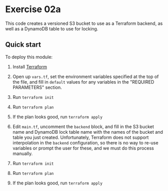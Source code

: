# Exercise 02a

This code creates a versioned S3 bucket to use as a Terraform backend, as well as a DynamoDB table to use for locking.




## Quick start


To deploy this module:

1. Install [Terraform](https://www.terraform.io/)

1. Open up `vars.tf`, set the environment variables specified at the top of the file, and fill in `default` values for 
   any variables in the "REQUIRED PARAMETERS" section.

1. Run `terraform init`

1. Run `terraform plan`

1. If the plan looks good, run `terraform apply`
  
1. Edit `main.tf`, uncomment the `backend` block, and fill in the S3 bucket name and DynamoDB lock table name with the 
   names of the bucket and table you just created. Unfortunately, Terraform does not support interpolation in the
   `backend` configuration, so there is no way to re-use variables or prompt the user for these, and we must do this
   process manually.
   
1. Run `terraform init`

1. Run `terraform plan`

1. If the plan looks good, run `terraform apply`
